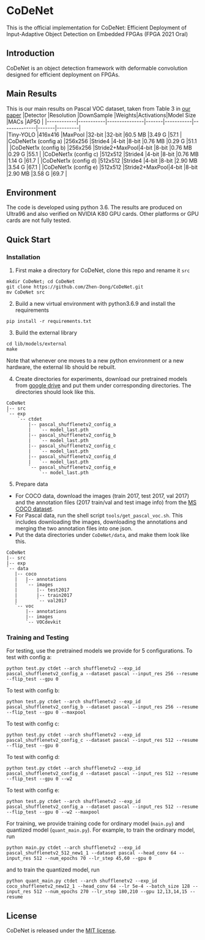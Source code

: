 # CoDeNet
This is the official implementation for CoDeNet: Efficient Deployment of Input-Adaptive Object Detection on Embedded FPGAs (FPGA 2021 Oral)

## Introduction
CoDeNet is an object detection framework with deformable convolution designed for efficient deployment on FPGAs.
## Main Results
This is our main results on Pascal VOC dataset, taken from Table 3 in [our paper](https://arxiv.org/pdf/2006.08357.pdf)
|Detector	 |Resolution	|DownSample		|Weights|Activations|Model Size	   |MACs	  |AP50	|
|------------|-----------|---------------|-------|-----------|--------------|-------|---------|		
|Tiny-YOLO				|416x416	|MaxPool 		|32-bit	|32-bit		|60.5 MB 	   |3.49 G   |57.1	|
|CoDeNet1x (config a)	|256x256	|Stride4		|4-bit	|8-bit		|0.76 MB 	   |0.29 G   |51.1	|
|CoDeNet1x (config b)	|256x256	|Stride2+MaxPool|4-bit	|8-bit		|0.76 MB	   |0.29 G   |55.1	|
|CoDeNet1x (config c)	|512x512	|Stride4		|4-bit	|8-bit		|0.76 MB	   |1.14 G   |61.7	|
|CoDeNet1x (config d)	|512x512	|Stride4		|4-bit	|8-bit		|2.90 MB	   |3.54 G   |67.1	|
|CoDeNet1x (config e)	|512x512	|Stride2+MaxPool|4-bit	|8-bit		|2.90 MB	   |3.58 G   |69.7	|
## Environment
The code is developed using python 3.6. The results are produced on Ultra96 and also verified on NVIDIA K80 GPU cards. Other platforms or GPU cards are not fully tested.
## Quick Start
### Installation
1. First make a directory for CoDeNet, clone this repo and rename it `src`
```
mkdir CoDeNet; cd CoDeNet
git clone https://github.com/Zhen-Dong/CoDeNet.git
mv CoDeNet src
```
2. Build a new virtual environment with python3.6.9 and install the requirements
```
pip install -r requirements.txt
```
3. Build the external library
```
cd lib/models/external
make
```
Note that whenever one moves to a new python environment or a new hardware, the external lib should be rebuilt.

4. Create directories for experiments, download our pretrained models from [google drive](https://drive.google.com/file/d/1kxw2zZmko5MP3RQlUf6kiapHrAKqIykD/view?usp=sharing) and put them under corresponding directories. The directories should look like this.
```
CoDeNet
|-- src
`-- exp
    `-- ctdet
        |-- pascal_shufflenetv2_config_a
        |   `-- model_last.pth
        |-- pascal_shufflenetv2_config_b
        |   `-- model_last.pth
        |-- pascal_shufflenetv2_config_c
        |   `-- model_last.pth
        |-- pascal_shufflenetv2_config_d
        |   `-- model_last.pth
        `-- pascal_shufflenetv2_config_e
            `-- model_last.pth
```
5. Prepare data
 - For COCO data, download the images (train 2017, test 2017, val 2017) and the annotation files (2017 train/val and test image info) from the [MS COCO dataset](http://cocodataset.org/#download).
 - For Pascal data, run the shell script `tools/get_pascal_voc.sh`. This includes downloading the images, downloading the annotations and merging the two annotation files into one json.
 - Put the data directories under `CoDeNet/data`, and make them look like this.
```
CoDeNet
|-- src
|-- exp
`-- data
   |-- coco
   |   |-- annotations
   |   `-- images
   |       |-- test2017
   |       |-- train2017
   |       `-- val2017
   `-- voc
       |-- annotations
       |-- images
       `-- VOCdevkit
```

### Training and Testing
<!-- Note: quantized model weights name problem? -->
For testing, use the pretrained models we provide for 5 configurations.
To test with config a:
```
python test.py ctdet --arch shufflenetv2 --exp_id pascal_shufflenetv2_config_a --dataset pascal --input_res 256 --resume --flip_test --gpu 0
```
To test with config b:
```
python test.py ctdet --arch shufflenetv2 --exp_id pascal_shufflenetv2_config_b --dataset pascal --input_res 256 --resume --flip_test --gpu 0 --maxpool
```
To test with config c:
```
python test.py ctdet --arch shufflenetv2 --exp_id pascal_shufflenetv2_config_c --dataset pascal --input_res 512 --resume --flip_test --gpu 0
```
To test with config d:
```
python test.py ctdet --arch shufflenetv2 --exp_id pascal_shufflenetv2_config_d --dataset pascal --input_res 512 --resume --flip_test --gpu 0 --w2
```
To test with config e:
```
python test.py ctdet --arch shufflenetv2 --exp_id pascal_shufflenetv2_config_a --dataset pascal --input_res 512 --resume --flip_test --gpu 0 --w2 --maxpool
```
For training, we provide training code for ordinary model (`main.py`) and quantized model (`quant_main.py`). For example, to train the ordinary model, run
```
python main.py ctdet --arch shufflenetv2 --exp_id pascal_shufflenetv2_512_new1_1 --dataset pascal --head_conv 64 --input_res 512 --num_epochs 70 --lr_step 45,60 --gpu 0
```
and to train the quantized model, run
```
python quant_main.py ctdet --arch shufflenetv2 --exp_id coco_shufflenetv2_new12_1 --head_conv 64 --lr 5e-4 --batch_size 128 --input_res 512 --num_epochs 270 --lr_step 180,210 --gpu 12,13,14,15 --resume
```
<!-- Please double check quantized training command -->
## License
CoDeNet is released under the [MIT license](https://github.com/hikaru-nara/CoDeNet_init/blob/master/LICENSE).
<!-- The license should be applied -->

